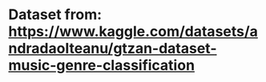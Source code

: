 # Dataset from:  https://www.kaggle.com/datasets/andradaolteanu/gtzan-dataset-music-genre-classification
